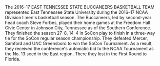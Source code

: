The 2016–17 EAST TENNESSEE STATE BUCCANEERS BASKETBALL TEAM represented East Tennessee State University during the 2016–17 NCAA Division I men's basketball season. The Buccaneers, led by second-year head coach Steve Forbes, played their home games at the Freedom Hall Civic Center in Johnson City, Tennessee as of the Southern Conference. They finished the season 27–8, 14–4 in SoCon play to finish in a three-way tie for the SoCon regular season championship. They defeated Mercer, Samford and UNC Greensboro to win the SoCon Tournament. As a result, they received the conference's automatic bid to the NCAA Tournament as the No. 13 seed in the East region. There they lost in the First Round to Florida.
